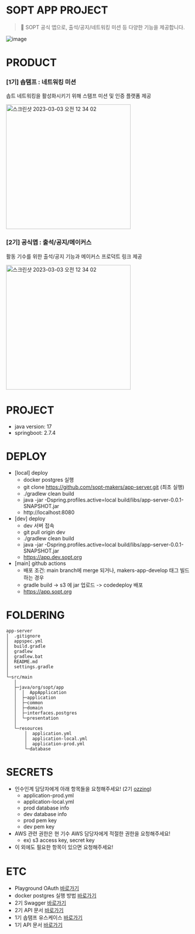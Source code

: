 # SOPT APP PROJECT

> 🚀 SOPT 공식 앱으로, 출석/공지/네트워킹 미션 등 다양한 기능을 제공합니다.

![image](https://github.com/sopt-makers/sopt-backend/assets/63996052/e00e6014-04c4-4da5-81ec-85ab6b2a270b)

# PRODUCT
### [1기] 솝탬프 : 네트워킹 미션

솝트 네트워킹을 활성화시키기 위해 스탬프 미션 및 인증 플랫폼 제공

<img width="340" alt="스크린샷 2023-03-03 오전 12 34 02" src="https://user-images.githubusercontent.com/35520314/222474521-61cb1f6f-24dd-4304-ab6d-b3c6987a60c2.png">

### [2기] 공식앱 : 출석/공지/메이커스

활동 기수를 위한 출석/공지 기능과 메이커스 프로덕트 링크 제공

<img width="340" alt="스크린샷 2023-03-03 오전 12 34 02" src="https://github.com/sopt-makers/sopt-backend/assets/63996052/def334cc-96ce-4532-b4bd-717c19b6b2ee">

# PROJECT
- java version: 17
- springboot: 2.7.4

# DEPLOY
- [local] deploy
  - docker postgres 실행 
  - git clone https://github.com/sopt-makers/app-server.git (최초 실행)
  - ./gradlew clean build 
  - java -jar -Dspring.profiles.active=local build/libs/app-server-0.0.1-SNAPSHOT.jar
  - http://localhost:8080
- [dev] deploy
  - dev 서버 접속
  - git pull origin dev
  - ./gradlew clean build
  - java -jar -Dspring.profiles.active=local build/libs/app-server-0.0.1-SNAPSHOT.jar
  - https://app.dev.sopt.org
- [main] github actions
  - 배포 조건: main branch에 merge 되거나, makers-app-develop 태그 빌드하는 경우 <br>
  - gradle build -> s3 에 jar 업로드 -> codedeploy 배포
  - https://app.sopt.org

# FOLDERING

```tsx
app-server
│  .gitignore
│  appspec.yml
│  build.gradle
│  gradlew
│  gradlew.bat
│  README.md
│  settings.gradle
│
└─src/main
   │  
   ├─java/org/sopt/app
   │  │  AppApplication
   │  ├─application
   │  ├─common
   │  ├─domain
   │  ├─interfaces.postgres
   │  └─presentation
   │
   └─resources
       │  application.yml
       │  application-local.yml
       │  application-prod.yml
       └─database
```

# SECRETS
- 인수인계 담당자에게 아래 항목들을 요청해주세요! (2기 [ozzing](https://github.com/ozzing))
  - application-prod.yml
  - application-local.yml
  - prod database info
  - dev database info
  - prod pem key
  - dev pem key
- AWS 관련 권한은 현 기수 AWS 담당자에게 적절한 권한을 요청해주세요!
  - ex) s3 access key, secret key
- 이 외에도 필요한 항목이 있으면 요청해주세요!

# ETC
- Playground OAuth [바로가기](https://www.notion.so/parangjy/3596d3abc6304004a07d1fc79981d8bc)
- docker postgres 실행 방법 [바로가기](https://github.com/sopt-makers/app-server/wiki/Local에서-Docker-postgres-실행하는-법)
- 2기 Swagger [바로가기](https://app.dev.sopt.org/swagger-ui/index.html)
- 2기 API 문서 [바로가기](https://parangjy.notion.site/3278da92a8f646aea4eba1d0f5a45f43?v=15ca2103aaec4bbaaaea7808c872484c)
- 1기 솝탬프 유스케이스 [바로가기](https://github.com/sopt-makers/app-server/wiki/솝탬프-프로젝트-유스케이스)
- 1기 API 문서 [바로가기](https://parangjy.notion.site/166132ae964d4bc483c71e507497bb9c)
